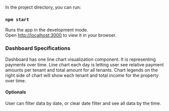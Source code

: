 In the project directory, you can run:

### `npm start`

Runs the app in the development mode.\
Open [http://localhost:3000](http://localhost:3000) to view it in your browser.

### Dashboard Specifications

Dashboard has one line chart visualization component.
It is representing payments over time.
Line chart each day is letting user see relative payment amounts per
tenant and total amount for all tenants.
Chart legends on the right side of chart will show each tenant and total income for the property over time.

#### Optionals

User can filter data by date, or clear date filter and see all data by the time.